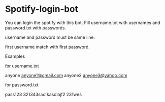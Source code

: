 # Spotify-login-bot
You can login the spotify with this bot.
Fill username.txt with usernames and password.txt with passwords. 

username and password must be same line. 

first username match with first password.

Examples

for username.txt

anyone
anyone1@gmail.com
anyone2
anyone3@yahoo.com

for password.txt

pass123
321343sad
kasdlajf2
231wes
